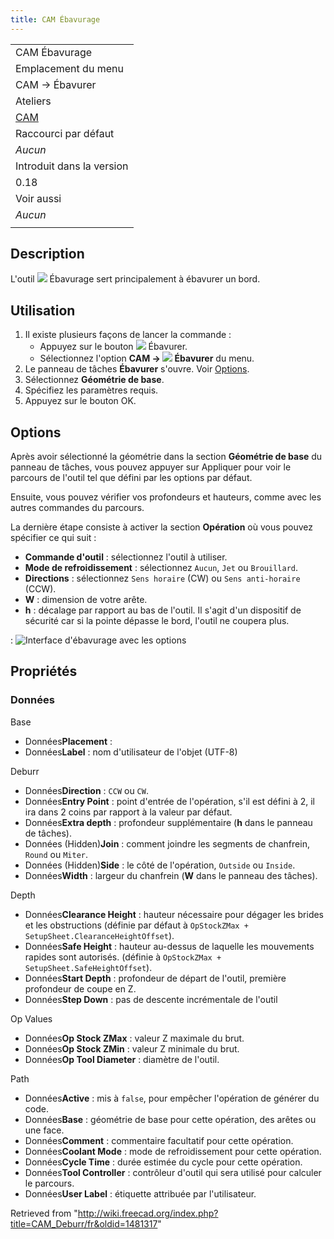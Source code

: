 ```yaml
---
title: CAM Ébavurage
---
```

|  |
| --- |
| CAM Ébavurage |
| Emplacement du menu |
| CAM → Ébavurer |
| Ateliers |
| [CAM](/CAM_Workbench/fr "CAM Workbench/fr") |
| Raccourci par défaut |
| *Aucun* |
| Introduit dans la version |
| 0.18 |
| Voir aussi |
| *Aucun* |
|  |

## Description

L'outil ![](/images/CAM_Deburr.svg) Ébavurage sert principalement à ébavurer un bord.

## Utilisation

1. Il existe plusieurs façons de lancer la commande :
   * Appuyez sur le bouton ![](/images/CAM_Deburr.svg) Ébavurer.
   * Sélectionnez l'option **CAM → ![](/images/CAM_Deburr.svg) Ébavurer** du menu.
2. Le panneau de tâches **Ébavurer** s'ouvre. Voir [Options](#Options).
3. Sélectionnez **Géométrie de base**.
4. Spécifiez les paramètres requis.
5. Appuyez sur le bouton OK.

## Options

Après avoir sélectionné la géométrie dans la section **Géométrie de base** du panneau de tâches, vous pouvez appuyer sur Appliquer pour voir le parcours de l'outil tel que défini par les options par défaut.

Ensuite, vous pouvez vérifier vos profondeurs et hauteurs, comme avec les autres commandes du parcours.

La dernière étape consiste à activer la section **Opération** où vous pouvez spécifier ce qui suit :

* **Commande d'outil** : sélectionnez l'outil à utiliser.
* **Mode de refroidissement** : sélectionnez `Aucun`, `Jet` ou `Brouillard`.
* **Directions** : sélectionnez `Sens horaire` (CW) ou `Sens anti-horaire` (CCW).
* **W** : dimension de votre arête.
* **h** : décalage par rapport au bas de l'outil. Il s'agit d'un dispositif de sécurité car si la pointe dépasse le bord, l'outil ne coupera plus.

:   ![Interface d'ébavurage avec les options](/images/Path_Deburr_Operations-tab.png)

## Propriétés

### Données

Base

* Données**Placement** :
* Données**Label** : nom d'utilisateur de l'objet (UTF-8)

Deburr

* Données**Direction** : `CCW` ou `CW`.
* Données**Entry Point** : point d'entrée de l'opération, s'il est défini à 2, il ira dans 2 coins par rapport à la valeur par défaut.
* Données**Extra depth** : profondeur supplémentaire (**h** dans le panneau de tâches).
* Données (Hidden)**Join** : comment joindre les segments de chanfrein, `Round` ou `Miter`.
* Données (Hidden)**Side** : le côté de l'opération, `Outside` ou `Inside`.
* Données**Width** : largeur du chanfrein (**W** dans le panneau des tâches).

Depth

* Données**Clearance Height** : hauteur nécessaire pour dégager les brides et les obstructions (définie par défaut à `OpStockZMax + SetupSheet.ClearanceHeightOffset`).
* Données**Safe Height** : hauteur au-dessus de laquelle les mouvements rapides sont autorisés. (définie à `OpStockZMax + SetupSheet.SafeHeightOffset`).
* Données**Start Depth** : profondeur de départ de l'outil, première profondeur de coupe en Z.
* Données**Step Down** : pas de descente incrémentale de l'outil

Op Values

* Données**Op Stock ZMax** : valeur Z maximale du brut.
* Données**Op Stock ZMin** : valeur Z minimale du brut.
* Données**Op Tool Diameter** : diamètre de l'outil.

Path

* Données**Active** : mis à `false`, pour empêcher l'opération de générer du code.
* Données**Base** : géométrie de base pour cette opération, des arêtes ou une face.
* Données**Comment** : commentaire facultatif pour cette opération.
* Données**Coolant Mode** : mode de refroidissement pour cette opération.
* Données**Cycle Time** : durée estimée du cycle pour cette opération.
* Données**Tool Controller** : contrôleur d'outil qui sera utilisé pour calculer le parcours.
* Données**User Label** : étiquette attribuée par l'utilisateur.

Retrieved from "<http://wiki.freecad.org/index.php?title=CAM_Deburr/fr&oldid=1481317>"